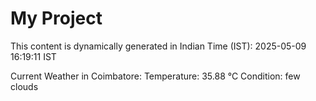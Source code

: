 # My Project

This content is dynamically generated in Indian Time (IST): 2025-05-09 16:19:11 IST


Current Weather in Coimbatore:
Temperature: 35.88 °C
Condition: few clouds
